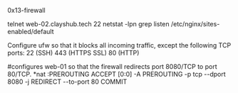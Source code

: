 0x13-firewall

telnet web-02.clayshub.tech 22
netstat -lpn
grep listen /etc/nginx/sites-enabled/default

Configure ufw so that it blocks all incoming traffic, except the following TCP ports:
22 (SSH)
443 (HTTPS SSL)
80 (HTTP)

#configures web-01 so that the firewall redirects port 8080/TCP to port 80/TCP.
*nat
:PREROUTING ACCEPT [0:0]
-A PREROUTING -p tcp --dport 8080 -j REDIRECT --to-port 80
COMMIT
